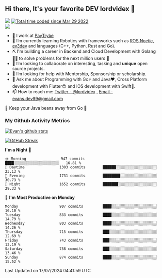 ## Hi there, It's your favorite DEV lordvidex 👋
<img src="https://komarev.com/ghpvc/?username=lordvidex&label=Views&color=blue&style=plastic" /> <a href="https://wakatime.com/@0e56db35-d16b-410a-acc0-4085055304bf"><img src="https://wakatime.com/badge/user/0e56db35-d16b-410a-acc0-4085055304bf.svg" alt="Total time coded since Mar 29 2022" /></a>  
![](https://github-profile-trophy.vercel.app/?username=lordvidex)
- 🔭 I work at [PayTrybe](https://www.paytrybe.com)
- 🌱 I’m currently learning Robotics with frameworks such as [ROS Noetic](ros.org), [ev3dev](www.ev3dev.org) and languages (C++, Python, Rust and Go).
- ⛏️ I'm building a career in Backend and Cloud Development with Golang 🧙🏼 to solve problems for the next million users 🤌
- 👯 I’m looking to collaborate on interesting, tasking and **unique** open source projects.
- 🤔 I’m looking for help with Mentorship, Sponsorship or scholarship.
- 💬 Ask me about Programming with Go⚡️ and Java❤️, Cross Platform development with Flutter😍 and iOS development with Swift🚀.
- 📫 How to reach me: [Twitter - @lordvidex](https://twitter.com/lordvidex) , [Email - evans.dev99@gmail.com](mailto:evans.dev99@gmail.com?body=Hello%20Evans,)
  
    
🎤 Keep your Java beans away from Go 🌚
  
  
### My Github Activity Metrics
<div>
<!-- <a href="https://github.com/lordvidex">
  <img src="https://github-readme-stats.vercel.app/api/top-langs/?username=lordvidex&theme=light" />
</a>    -->
<!-- [![Top Langs](https://github-readme-stats.vercel.app/api/top-langs/?username=lordvidex)](https://github.com/lordvidex/)  -->
<a href="https://github.com/lordvidex">
 <img src="https://github-readme-stats.vercel.app/api?username=lordvidex&show_icons=true&theme=light&line_height=27" alt="Evan's github stats"/>
</a>
</div>

[![GitHub Streak](https://github-readme-streak-stats.herokuapp.com?user=lordvidex&theme=github-dark&hide_border=true)](https://git.io/streak-stats)

<!--
  <a href="https://github.com/iampawan/FlutterExampleApps">
    <img align="center" src="https://github-readme-stats.vercel.app/api/pin/?username=iampawan&repo=FlutterExampleApps&theme=light" />

  </a>
  <a href="https://github.com/iampawan/VelocityX">
   <img align="center" src="https://github-readme-stats.vercel.app/api/pin/?username=iampawan&repo=VelocityX&theme=light" />
  </a>
-->
<!--START_SECTION:waka-->
**I'm a Night 🦉** 

```text
🌞 Morning                947 commits         ████░░░░░░░░░░░░░░░░░░░░░   16.81 % 
🌆 Daytime                1303 commits        ██████░░░░░░░░░░░░░░░░░░░   23.13 % 
🌃 Evening                1731 commits        ████████░░░░░░░░░░░░░░░░░   30.73 % 
🌙 Night                  1652 commits        ███████░░░░░░░░░░░░░░░░░░   29.33 % 
```
📅 **I'm Most Productive on Monday** 

```text
Monday                   907 commits         ████░░░░░░░░░░░░░░░░░░░░░   16.10 % 
Tuesday                  833 commits         ████░░░░░░░░░░░░░░░░░░░░░   14.79 % 
Wednesday                803 commits         ████░░░░░░░░░░░░░░░░░░░░░   14.26 % 
Thursday                 715 commits         ███░░░░░░░░░░░░░░░░░░░░░░   12.69 % 
Friday                   743 commits         ███░░░░░░░░░░░░░░░░░░░░░░   13.19 % 
Saturday                 758 commits         ███░░░░░░░░░░░░░░░░░░░░░░   13.46 % 
Sunday                   874 commits         ████░░░░░░░░░░░░░░░░░░░░░   15.52 % 
```



 Last Updated on 17/07/2024 04:41:59 UTC
<!--END_SECTION:waka-->
